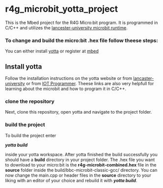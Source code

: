 # r4g_microbit_yotta_project
This is the Mbed project for the R4G Micro:bit program. It is programmed in C/C++ and utilizes the [lancester-university microbit runtime](https://lancaster-university.github.io/microbit-docs/).


### To change and build the micro:bit .hex file follow theese steps:
You can either install [yotta](http://docs.yottabuild.org/#introduction) or register at [mbed](https://www.mbed.com/)
## Install yotta
Follow the installation instructions on the yotta website or from [lancaster-university](https://lancaster-university.github.io/microbit-docs/offline-toolchains/) or from [IOT Programmer](https://www.iot-programmer.com/index.php/books/27-micro-bit-iot-in-c/chapters-micro-bit-iot-in-c/44-offline-c-c-development-with-the-micro-bit). 
Theese links are also very helpfull for learning about the microbit and how to program it in C/C++.
### clone the repository
Next, clone this repository, open yotta and navigate to the project folder.
### build the project
To build the project enter

*<b>yotta build</b>*

inside your yotta workspace. After yotta finished the build successfully you should have a <b>build</b> directory in your project folder. The .hex file you want to download to your micro:bit is the <b>r4g-microbit-combined.hex</b> file in the <b>source</b> folder inside the build/bbc-microbit-classic-gcc/ directory.
You can now change the main.cpp or header files in the <b>source</b> directory to your liking with an editor of your choice and rebuild it with *<b>yotta build</b>*.
